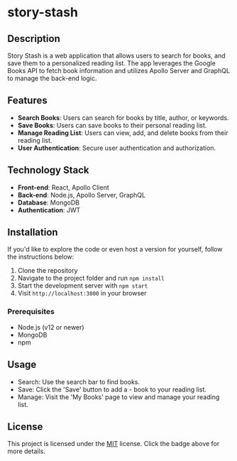 # story-stash

## Description
Story Stash is a web application that allows users to search for books, and save them to a personalized reading list. The app leverages the Google Books API to fetch book information and utilizes Apollo Server and GraphQL to manage the back-end logic.

## Features

- **Search Books**: Users can search for books by title, author, or keywords.
- **Save Books**: Users can save books to their personal reading list.
- **Manage Reading List**: Users can view, add, and delete books from their reading list.
- **User Authentication**: Secure user authentication and authorization.

## Technology Stack

- **Front-end**: React, Apollo Client
- **Back-end**: Node.js, Apollo Server, GraphQL
- **Database**: MongoDB
- **Authentication**: JWT

## Installation

If you'd like to explore the code or even host a version for yourself, follow the instructions below:

1. Clone the repository
2. Navigate to the project folder and run `npm install`
3. Start the development server with `npm start`
4. Visit `http://localhost:3000` in your browser

### Prerequisites

- Node.js (v12 or newer)
- MongoDB
- npm

## Usage

- Search: Use the search bar to find books.
- Save: Click the 'Save' button to add a - book to your reading list.
- Manage: Visit the 'My Books' page to view and manage your reading list.

## License

This project is licensed under the [MIT](https://opensource.org/licenses/MIT) license. Click the badge above for more details.